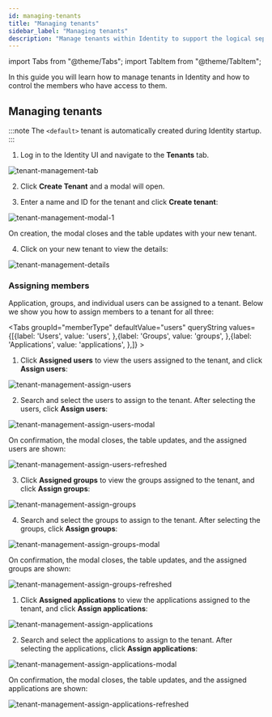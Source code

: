 ```yaml
---
id: managing-tenants
title: "Managing tenants"
sidebar_label: "Managing tenants"
description: "Manage tenants within Identity to support the logical separation of your infrastructure."
---
```


import Tabs from "@theme/Tabs";
import TabItem from "@theme/TabItem";

In this guide you will learn how to manage tenants in Identity and how to control the members who have access to them.

## Managing tenants

:::note
The `<default>` tenant is automatically created during Identity startup.
:::

1. Log in to the Identity UI and navigate to the **Tenants** tab.

![tenant-management-tab](../img/tenant-management-tab.png)

2. Click **Create Tenant** and a modal will open.

3. Enter a name and ID for the tenant and click **Create tenant**:

![tenant-management-modal-1](../img/tenant-management-modal-1.png)

On creation, the modal closes and the table updates with your new tenant.

4. Click on your new tenant to view the details:

![tenant-management-details](../img/tenant-management-details.png)

### Assigning members

Application, groups, and individual users can be assigned to a tenant. Below we show you how to assign members to a tenant for all three:

<Tabs groupId="memberType" defaultValue="users" queryString values={[{label: 'Users', value: 'users', },{label: 'Groups', value: 'groups', },{label: 'Applications', value: 'applications', },]} >
<TabItem value="users">

1. Click **Assigned users** to view the users assigned to the tenant, and click **Assign users**:

![tenant-management-assign-users](../img/tenant-management-assign-users-tab.png)

2. Search and select the users to assign to the tenant. After selecting the users, click **Assign users**:

![tenant-management-assign-users-modal](../img/tenant-management-assign-users-modal.png)

On confirmation, the modal closes, the table updates, and the assigned users are shown:

![tenant-management-assign-users-refreshed](../img/tenant-management-assign-users-refreshed.png)
</TabItem>
<TabItem value="groups">

3. Click **Assigned groups** to view the groups assigned to the tenant, and click **Assign groups**:

![tenant-management-assign-groups](../img/tenant-management-assign-groups-tab.png)

4. Search and select the groups to assign to the tenant. After selecting the groups, click **Assign groups**:

![tenant-management-assign-groups-modal](../img/tenant-management-assign-groups-modal.png)

On confirmation, the modal closes, the table updates, and the assigned groups are shown:

![tenant-management-assign-groups-refreshed](../img/tenant-management-assign-groups-refreshed.png)

</TabItem>
<TabItem value="applications">

1. Click **Assigned applications** to view the applications assigned to the tenant, and click **Assign applications**:

![tenant-management-assign-applications](../img/tenant-management-assign-applications-tab.png)

2. Search and select the applications to assign to the tenant. After selecting the applications, click **Assign applications**:

![tenant-management-assign-applications-modal](../img/tenant-management-assign-applications-modal.png)

On confirmation, the modal closes, the table updates, and the assigned applications are shown:

![tenant-management-assign-applications-refreshed](../img/tenant-management-assign-applications-refreshed.png)

</TabItem>
</Tabs>

